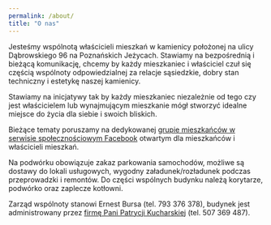 ```yaml
---
permalink: /about/
title: "O nas"
---
```

Jesteśmy wspólnotą właścicieli mieszkań w kamienicy położonej na ulicy Dąbrowskiego 96 na Poznańskich Jeżycach. Stawiamy na bezpośrednią i bieżącą komunikację, chcemy by każdy mieszkaniec i właściciel czuł się częścią wspólnoty odpowiedzialnej za relacje sąsiedzkie, dobry stan techniczny i estetykę naszej kamienicy.

Stawiamy na inicjatywy tak by każdy mieszkaniec niezależnie od tego czy jest właścicielem lub wynajmującym mieszkanie mógł stworzyć idealne miejsce do życia dla siebie i swoich bliskich. 

Bieżące tematy poruszamy na dedykowanej [grupie mieszkańców w serwisie społecznościowym Facebook](http://bit.ly/dabrowskiego) otwartym dla mieszkańców i właścicieli mieszkań.

Na podwórku obowiązuje zakaz parkowania samochodów, możliwe są dostawy do lokali usługowych, wygodny załadunek/rozładunek podczas przeprowadzki i remontów. Do części wspólnych budynku należą korytarze, podwórko oraz zaplecze kotłowni.

Zarząd wspólnoty stanowi Ernest Bursa (tel. 793 376 378), budynek jest administrowany przez [firmę Pani Patrycji Kucharskiej](http://nieruchomoscipk.pl) (tel. 507 369 487).
